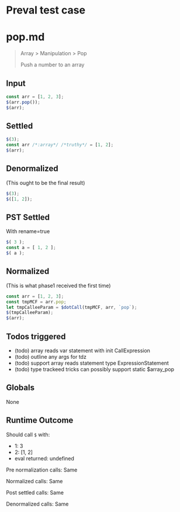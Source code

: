 # Preval test case

# pop.md

> Array > Manipulation > Pop
>
> Push a number to an array

## Input

`````js filename=intro
const arr = [1, 2, 3];
$(arr.pop());
$(arr);
`````


## Settled


`````js filename=intro
$(3);
const arr /*:array*/ /*truthy*/ = [1, 2];
$(arr);
`````


## Denormalized
(This ought to be the final result)

`````js filename=intro
$(3);
$([1, 2]);
`````


## PST Settled
With rename=true

`````js filename=intro
$( 3 );
const a = [ 1, 2 ];
$( a );
`````


## Normalized
(This is what phase1 received the first time)

`````js filename=intro
const arr = [1, 2, 3];
const tmpMCF = arr.pop;
let tmpCalleeParam = $dotCall(tmpMCF, arr, `pop`);
$(tmpCalleeParam);
$(arr);
`````


## Todos triggered


- (todo) array reads var statement with init CallExpression
- (todo) outline any args for tdz
- (todo) support array reads statement type ExpressionStatement
- (todo) type trackeed tricks can possibly support static $array_pop


## Globals


None


## Runtime Outcome


Should call `$` with:
 - 1: 3
 - 2: [1, 2]
 - eval returned: undefined

Pre normalization calls: Same

Normalized calls: Same

Post settled calls: Same

Denormalized calls: Same
